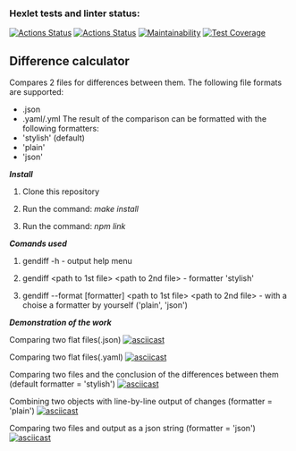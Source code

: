 ### Hexlet tests and linter status:
[![Actions Status](https://github.com/Weloza/frontend-project-46/actions/workflows/hexlet-check.yml/badge.svg)](https://github.com/Weloza/frontend-project-46/actions)
[![Actions Status](https://github.com/Weloza/frontend-project-46/actions/workflows/check.yml/badge.svg)](https://github.com/Weloza/frontend-project-46/actions)
[![Maintainability](https://api.codeclimate.com/v1/badges/55f2fc25d0b5f720da36/maintainability)](https://codeclimate.com/github/Weloza/frontend-project-46/maintainability)
[![Test Coverage](https://api.codeclimate.com/v1/badges/55f2fc25d0b5f720da36/test_coverage)](https://codeclimate.com/github/Weloza/frontend-project-46/test_coverage)

## Difference calculator 

Сompares 2 files for differences between them. 
The following file formats are supported:
- .json
- .yaml/.yml
The result of the comparison can be formatted with the following formatters:
- 'stylish' (default)
- 'plain'
- 'json'

***Install***

1. Clone this repository

2. Run the command: _make install_

3. Run the command: _npm link_

***Comands used***

1. gendiff -h   - output help menu

2. gendiff <path to 1st file> <path to 2nd file>   - formatter 'stylish'

3. gendiff --format [formatter] <path to 1st file> <path to 2nd file>  - with a choise a formatter by yourself ('plain', 'json') 

***Demonstration of the work***

Comparing two flat files(.json)
[![asciicast](https://asciinema.org/a/663178.svg)](https://asciinema.org/a/663178)

Comparing two flat files(.yaml)
[![asciicast](https://asciinema.org/a/663247.svg)](https://asciinema.org/a/663247)

Comparing two files and the conclusion of the differences between them (default formatter = 'stylish')
[![asciicast](https://asciinema.org/a/663615.svg)](https://asciinema.org/a/663615)

Combining two objects with line-by-line output of changes (formatter = 'plain')
[![asciicast](https://asciinema.org/a/663302.svg)](https://asciinema.org/a/663302)

Comparing two files and output as a json string (formatter = 'json')
[![asciicast](https://asciinema.org/a/663310.svg)](https://asciinema.org/a/663310)